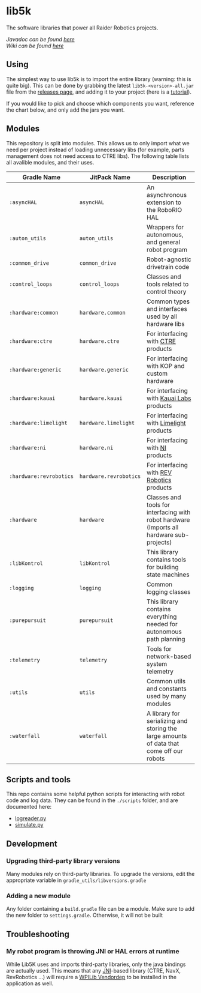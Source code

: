 # lib5k
The software libraries that power all Raider Robotics projects.

*Javadoc can be found [here](https://frc5024.github.io/lib5k)*<br>
*Wiki can be found [here](https://github.com/frc5024/lib5k/wiki)*

## Using

The simplest way to use lib5k is to import the entire library (warning: this is quite big). This can be done by grabbing the latest `lib5k-<version>-all.jar` file from the [releases page](https://github.com/frc5024/lib5k/releases/latest), and adding it to your project (here is a [tutorial](https://medium.com/@petehouston/compile-local-jar-files-with-gradle-a078e5c7a520)).

If you would like to pick and choose which components you want, reference the chart below, and only add the jars you want.

## Modules

This repository is split into modules. This allows us to only import what we need per project instead of loading unnecessary libs (for example, parts management does not need access to CTRE libs). The following table lists all avalible modules, and their uses.

| Gradle Name             | JitPack Name           | Description                                                                               |
|-------------------------|------------------------|-------------------------------------------------------------------------------------------|
| `:asyncHAL`             | `asyncHAL`             | An asynchronous extension to the RoboRIO HAL                                              |
| `:auton_utils`          | `auton_utils`          | Wrappers for autonomous, and general robot program                                        |
| `:common_drive`         | `common_drive`         | Robot-agnostic drivetrain code                                                            |
| `:control_loops`        | `control_loops`        | Classes and tools related to control theory                                               |
| `:hardware:common`      | `hardware.common`      | Common types and interfaces used by all hardware libs                                     |
| `:hardware:ctre`        | `hardware.ctre`        | For interfacing with [CTRE](https://ctr-electronics.com/) products                        |
| `:hardware:generic`     | `hardware.generic`     | For interfacing with KOP and custom hardware                                              |
| `:hardware:kauai`       | `hardware.kauai`       | For interfacing with [Kauai Labs](https://www.kauailabs.com/) products                    |
| `:hardware:limelight`   | `hardware.limelight`   | For interfacing with [Limelight](https://limelightvision.io/) products                    |
| `:hardware:ni`          | `hardware.ni`          | For interfacing with [NI](https://www.ni.com) products                                    |
| `:hardware:revrobotics` | `hardware.revrobotics` | For interfacing with [REV Robotics](https://revrobotics.com/) products                    |
| `:hardware`             | `hardware`             | Classes and tools for interfacing with robot hardware (Imports all hardware sub-projects) |
| `:libKontrol`           | `libKontrol`           | This library contains tools for building state machines                                   |
| `:logging`              | `logging`              | Common logging classes                                                                    |
| `:purepursuit`          | `purepursuit`          | This library contains everything needed for autonomous path planning                      |
| `:telemetry`            | `telemetry`            | Tools for network-based system telemetry                                                  |
| `:utils`                | `utils`                | Common utils and constants used by many modules                                           |
| `:waterfall`            | `waterfall`            | A library for serializing and storing the large amounts of data that come off our robots  |

## Scripts and tools

This repo contains some helpful python scripts for interacting with robot code and log data. They can be found in the `./scripts` folder, and are documented here:
 - [logreader.py](scripts/logreader.md)
 - [simulate.py](scripts/simulate.md)

## Development

### Upgrading third-party library versions
Many modules rely on third-party libraries. To upgrade the versions, edit the appropriate variable in `gradle_utils/libversions.gradle`

### Adding a new module
Any folder containing a `build.gradle` file can be a module. Make sure to add the new folder to `settings.gradle`. Otherwise, it will not be built


## Troubleshooting

### My robot program is throwing JNI or HAL errors at runtime
While Lib5K uses and imports third-party libraries, only the java bindings are actually used. This means that any [JNI](https://en.wikipedia.org/wiki/Java_Native_Interface)-based library (CTRE, NavX, RevRobotics ...) will require a [WPILib Vendordep](https://docs.wpilib.org/en/stable/docs/software/wpilib-overview/3rd-party-libraries.html?highlight=vendor) to be installed in the application as well.
